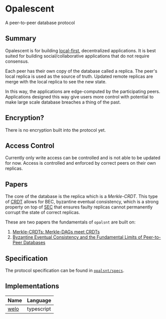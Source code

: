 # Opalescent
A peer-to-peer database protocol

## Summary

Opalescent is for building [local-first](https://www.inkandswitch.com/local-first/), decentralized applications.
It is best suited for building social/collaborative applications that do not require consensus.

Each peer has their own copy of the database called a replica.
The peer's local replica is used as the source of truth.
Updated remote replicas are merge with the local replica to see the new state.

In this way, the applications are edge-computed by the participating peers.
Applications designed this way give users more control with potential to make large scale database breaches a thing of the past.

## Encryption?

There is no encryption built into the protocol yet.

## Access Control

Currently only write access can be controlled and is not able to be updated for now.
Access is controlled and enforced by correct peers on their own replicas.

## Papers

The core of the database is the replica which is a *Merkle-CRDT*. This type of [CRDT](https://en.wikipedia.org/wiki/Conflict-free_replicated_data_type) allows for BEC, byzantine eventual consistency, which is a strong property on top of [SEC](https://en.wikipedia.org/wiki/Eventual_consistency#Strong_eventual_consistency) that ensures faulty replicas cannot permanently corrupt the state of correct replicas.

These are two papers the fundamentals of `opalsnt` are built on:

1. [Merkle-CRDTs: Merkle-DAGs meet CRDTs](https://research.protocol.ai/publications/merkle-crdts-merkle-dags-meet-crdts/)
2. [Byzantine Eventual Consistency and the Fundamental Limits of Peer-to-Peer Databases](https://github.com/ept/byzantine-eventual)

## Specification

The protocol specification can be found in [`opalsnt/specs`](https://github.com/opalsnt/specs).

## Implementations

| Name | Language |
| --- | --- |
| [welo](https://github.com/opalsnt/welo) | typescript |
